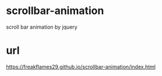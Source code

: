 
# scrollbar-animation
scroll bar animation by jquery

# url
https://freakflames29.github.io/scrollbar-animation/index.html
